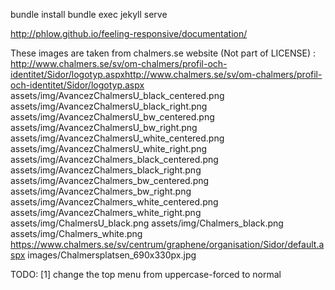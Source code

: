 
bundle install
bundle exec jekyll serve

http://phlow.github.io/feeling-responsive/documentation/

These images are taken from chalmers.se website (Not part of LICENSE) :
http://www.chalmers.se/sv/om-chalmers/profil-och-identitet/Sidor/logotyp.aspxhttp://www.chalmers.se/sv/om-chalmers/profil-och-identitet/Sidor/logotyp.aspx
assets/img/AvancezChalmersU_black_centered.png
assets/img/AvancezChalmersU_black_right.png
assets/img/AvancezChalmersU_bw_centered.png
assets/img/AvancezChalmersU_bw_right.png
assets/img/AvancezChalmersU_white_centered.png
assets/img/AvancezChalmersU_white_right.png
assets/img/AvancezChalmers_black_centered.png
assets/img/AvancezChalmers_black_right.png
assets/img/AvancezChalmers_bw_centered.png
assets/img/AvancezChalmers_bw_right.png
assets/img/AvancezChalmers_white_centered.png
assets/img/AvancezChalmers_white_right.png
assets/img/ChalmersU_black.png
assets/img/Chalmers_black.png
assets/img/Chalmers_white.png
https://www.chalmers.se/sv/centrum/graphene/organisation/Sidor/default.aspx
images/Chalmersplatsen_690x330px.jpg



TODO:
[1] change the top menu from uppercase-forced to normal